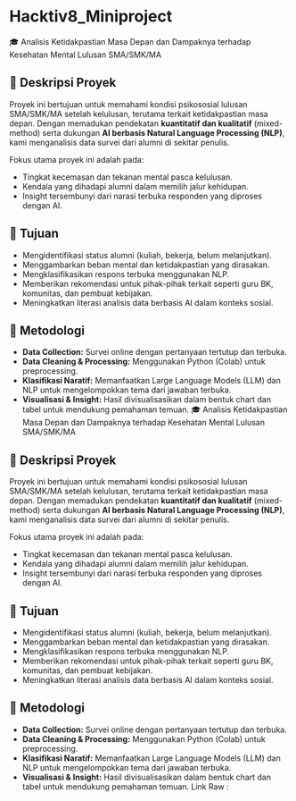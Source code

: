 # Hacktiv8_Miniproject
 🎓 Analisis Ketidakpastian Masa Depan dan Dampaknya terhadap Kesehatan Mental Lulusan SMA/SMK/MA

## 📌 Deskripsi Proyek

Proyek ini bertujuan untuk memahami kondisi psikososial lulusan SMA/SMK/MA setelah kelulusan, terutama terkait ketidakpastian masa depan. Dengan memadukan pendekatan **kuantitatif dan kualitatif** (mixed-method) serta dukungan **AI berbasis Natural Language Processing (NLP)**, kami menganalisis data survei dari alumni di sekitar penulis.

Fokus utama proyek ini adalah pada:
- Tingkat kecemasan dan tekanan mental pasca kelulusan.
- Kendala yang dihadapi alumni dalam memilih jalur kehidupan.
- Insight tersembunyi dari narasi terbuka responden yang diproses dengan AI.

## 🎯 Tujuan

- Mengidentifikasi status alumni (kuliah, bekerja, belum melanjutkan).
- Menggambarkan beban mental dan ketidakpastian yang dirasakan.
- Mengklasifikasikan respons terbuka menggunakan NLP.
- Memberikan rekomendasi untuk pihak-pihak terkait seperti guru BK, komunitas, dan pembuat kebijakan.
- Meningkatkan literasi analisis data berbasis AI dalam konteks sosial.

## 🧪 Metodologi

- **Data Collection:** Survei online dengan pertanyaan tertutup dan terbuka.
- **Data Cleaning & Processing:** Menggunakan Python (Colab) untuk preprocessing.
- **Klasifikasi Naratif:** Memanfaatkan Large Language Models (LLM) dan NLP untuk mengelompokkan tema dari jawaban terbuka.
- **Visualisasi & Insight:** Hasil divisualisasikan dalam bentuk chart dan tabel untuk mendukung pemahaman temuan.
 🎓 Analisis Ketidakpastian Masa Depan dan Dampaknya terhadap Kesehatan Mental Lulusan SMA/SMK/MA

## 📌 Deskripsi Proyek

Proyek ini bertujuan untuk memahami kondisi psikososial lulusan SMA/SMK/MA setelah kelulusan, terutama terkait ketidakpastian masa depan. Dengan memadukan pendekatan **kuantitatif dan kualitatif** (mixed-method) serta dukungan **AI berbasis Natural Language Processing (NLP)**, kami menganalisis data survei dari alumni di sekitar penulis.

Fokus utama proyek ini adalah pada:
- Tingkat kecemasan dan tekanan mental pasca kelulusan.
- Kendala yang dihadapi alumni dalam memilih jalur kehidupan.
- Insight tersembunyi dari narasi terbuka responden yang diproses dengan AI.

## 🎯 Tujuan

- Mengidentifikasi status alumni (kuliah, bekerja, belum melanjutkan).
- Menggambarkan beban mental dan ketidakpastian yang dirasakan.
- Mengklasifikasikan respons terbuka menggunakan NLP.
- Memberikan rekomendasi untuk pihak-pihak terkait seperti guru BK, komunitas, dan pembuat kebijakan.
- Meningkatkan literasi analisis data berbasis AI dalam konteks sosial.

## 🧪 Metodologi

- **Data Collection:** Survei online dengan pertanyaan tertutup dan terbuka.
- **Data Cleaning & Processing:** Menggunakan Python (Colab) untuk preprocessing.
- **Klasifikasi Naratif:** Memanfaatkan Large Language Models (LLM) dan NLP untuk mengelompokkan tema dari jawaban terbuka.
- **Visualisasi & Insight:** Hasil divisualisasikan dalam bentuk chart dan tabel untuk mendukung pemahaman temuan.
Link Raw :

